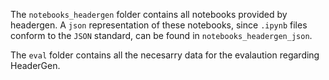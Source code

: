 The `notebooks_headergen` folder contains all notebooks provided by headergen. A `json` representation of these notebooks, since `.ipynb` files conform to the `JSON` standard, can be found in `notebooks_headergen_json`.

The `eval` folder contains all the necesarry data for the evalaution regarding HeaderGen.